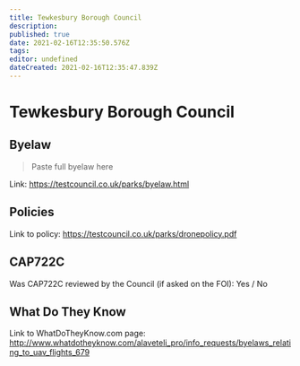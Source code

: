```yaml
---
title: Tewkesbury Borough Council
description: 
published: true
date: 2021-02-16T12:35:50.576Z
tags: 
editor: undefined
dateCreated: 2021-02-16T12:35:47.839Z
---
```


# Tewkesbury Borough Council


## Byelaw
> Paste full byelaw here

Link:
https://testcouncil.co.uk/parks/byelaw.html

## Policies
Link to policy:
https://testcouncil.co.uk/parks/dronepolicy.pdf

## CAP722C

Was CAP722C reviewed by the Council (if asked on the FOI): Yes / No

## What Do They Know

Link to WhatDoTheyKnow.com page:
http://www.whatdotheyknow.com/alaveteli_pro/info_requests/byelaws_relating_to_uav_flights_679

